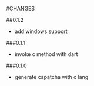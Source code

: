 #CHANGES

##0.1.2

* add windows support

###0.1.1

* invoke c method with dart

###0.1.0

* generate capatcha with c lang